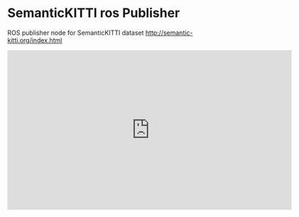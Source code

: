 # SemanticKITTI ros Publisher

ROS publisher node for SemanticKITTI dataset
http://semantic-kitti.org/index.html


<iframe width="640" height="360" src="https://youtu.be/eKNi2yuQOxc" frameborder="0" gesture="media" allowfullscreen=""></iframe>
